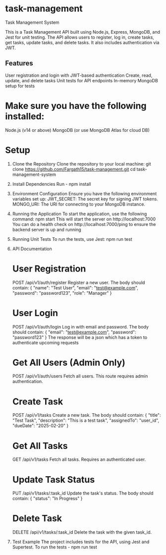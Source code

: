 # task-management

Task Management System

This is a Task Management API built using Node.js, Express, MongoDB, and Jest for unit testing. The API allows users to register, log in, create tasks, get tasks, update tasks, and delete tasks. It also includes authentication via JWT.

## Features

User registration and login with JWT-based authentication
Create, read, update, and delete tasks
Unit tests for API endpoints
In-memory MongoDB setup for tests

# Make sure you have the following installed:

Node.js (v14 or above)
MongoDB (or use MongoDB Atlas for cloud DB)

# Setup

1. Clone the Repository
   Clone the repository to your local machine:
   git clone https://github.com/Fargath15/task-management.git
   cd task-management-system

2. Install Dependencies
   Run - npm install

3. Environment Configuration
   Ensure you have the following environment variables set up:
   JWT_SECRET: The secret key for signing JWT tokens.
   MONGO_URI: The URI for connecting to your MongoDB instance.

4. Running the Application
   To start the application, use the following command: npm start
   This will start the server on http://localhost:7000
   You can do a health check on http://localhost:7000/ping to ensure the backend server is up and running

5. Running Unit Tests
   To run the tests, use Jest:
   npm run test

6. API Documentation

   # User Registration

   POST /api/v1/auth/register
   Register a new user. The body should contain:
   {
   "name": "Test User",
   "email": "test@example.com",
   "password": "password123",
   "role": "Manager"
   }

   # User Login

   POST /api/v1/auth/login
   Log in with email and password. The body should contain:
   {
   "email": "test@example.com",
   "password": "password123"
   }
   The response will be a json which has a token to authenticate upcoming requests

   # Get All Users (Admin Only)

   POST /api/v1/auth/users
   Fetch all users. This route requires admin authentication.

   # Create Task

   POST /api/v1/tasks
   Create a new task. The body should contain:
   {
   "title": "Test Task",
   "description": "This is a test task",
   "assignedTo": "user_id",
   "dueDate": "2025-02-20"
   }

   # Get All Tasks

   GET /api/v1/tasks
   Fetch all tasks. Requires an authenticated user.

   # Update Task Status

   PUT /api/v1/tasks/:task_id
   Update the task's status. The body should contain:
   {
   "status": "In Progress"
   }

   # Delete Task

   DELETE /api/v1/tasks/:task_id
   Delete the task with the given task_id.

7. Test Example
   The project includes tests for the API, using Jest and Supertest.
   To run the tests - npm run test
